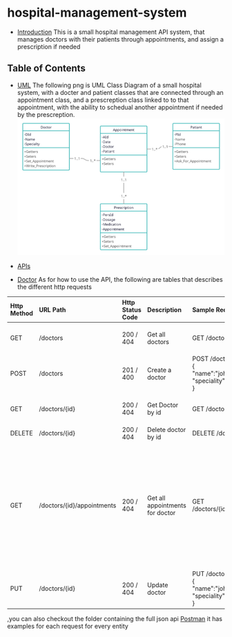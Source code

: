 # hospital-management-system
- [Introduction](#introduction)
This is a small hospital management API system, that manages doctors with their patients through appointments, 
and assign a prescription if needed

## Table of Contents

- [UML](#UML)
The following png is UML Class Diagram of a small hospital system,
with a docter and patient classes that are connected through an appointment class,
and a prescreption class linked to to that appointment, with the ability to 
schedual another appointment if needed by the prescreption.
![alt text](./HMS-UML.png)

- [APIs](#APIs)
- [Doctor](#Doctor)
As for how to use the API, the following are tables that describes the different http requests

| Http <br/>Method | URL Path                   | Http <br/>Status <br/>Code | Description                     | Sample Request                                                      | Sample Response                                                                                                                                                                                               |
|:-----------------|:---------------------------|:---------------------------|:--------------------------------|:--------------------------------------------------------------------|:--------------------------------------------------------------------------------------------------------------------------------------------------------------------------------------------------------------|
| GET              | /doctors                   | 200 /<br/>404              | Get all <br/>doctors            | GET /doctors                                                        | json {"id":1,<br/>name":"john",<br/>"speciality":"eye"<br/>}                                                                                                                                                  |
| POST             | /doctors                   | 201 /<br/>400              | Create a doctor                 | POST /doctors<br/>{<br/>"name":"john",<br/>"speciality":"eye"<br/>} | {"id":1,<br/>name":"john",<br/>"speciality":"eye"<br/>}                                                                                                                                                       |
| GET              | /doctors/{id}              | 200 /<br/>404              | Get Doctor by id                | GET /doctors/1                                                      | {"id":1,<br/>name":"john",<br/>"speciality":"eye"<br/>}                                                                                                                                                       |
| DELETE           | /doctors/{id}              | 200 /<br/>404              | Delete doctor by id             | DELETE /doctors/1                                                   | Deleted successfully                                                                                                                                                                                          |
| GET              | /doctors/{id}/appointments | 200 /<br/>404              | Get all appointments for doctor | GET /doctors/{id}/appointments                                      | [<br/>{<br/>"id":1,<br/>"date":"2023-07-07",<br/>"doctor":{<br/>"id":1,<br/>"name":"john",<br/>"speciality":"eye"<br/>},<br/>"patient":{<br/>"id":1,<br/>"name":"omar",<br/>"phonenum":1234<br/>}<br/>}<br/>] |
| PUT              | /doctors/{id}              | 200 /<br/>404              | Update doctor                   | PUT /doctors/{id}<br/>{<br/>"name":"john",<br/>"speciality"<br/>}   | {<br/>"id":1,<br/>"name":"john",<br/>"speciality":"eye"<br/>}                                                                                                                                                      |




,you can also checkout the folder containing the full json api
[Postman](https://github.com/laithisbaitan/hospital-management-system/tree/main/API%20Examples%20as%20JSON%20useing%20postman "API Examples as JSON useing postman")
it has examples for each request for every entity